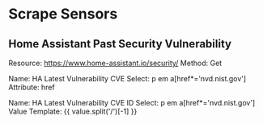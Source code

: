 # Scrape Sensors

## Home Assistant Past Security Vulnerability

Resource: https://www.home-assistant.io/security/
Method: Get

Name: HA Latest Vulnerability CVE
Select: p em a[href*='nvd.nist.gov']
Attribute: href


Name: HA Latest Vulnerability CVE ID
Select: p em a[href*='nvd.nist.gov']
Value Template: {{ value.split('/')[-1] }}
